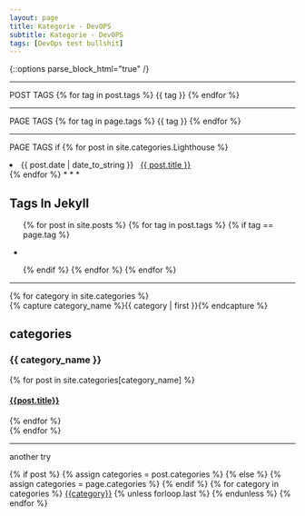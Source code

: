 ```yaml
---
layout: page
title: Kategorie - DevOPS
subtitle: Kategorie - DevOPS
tags: [DevOps test bullshit]
---
```


{::options parse_block_html="true" /}
* * *
POST TAGS
{% for tag in post.tags %}
    {{ tag }}
{% endfor %}

* * *
PAGE TAGS
{% for tag in page.tags %}
{{ tag }}
{% endfor %}

* * *
PAGE TAGS if
{% for post in site.categories.Lighthouse %}
 <li><span>{{ post.date | date_to_string }}</span> &nbsp; <a href="{{ post.url }}">{{ post.title }}</a></li>
{% endfor %}
* * *

<h2 class="post_title">Tags In Jekyll</h2>
<ul>
{% for post in site.posts %}
{% for tag in post.tags %}
{% if tag == page.tag %}
<li class="archive_list">
<time style="color:#666;font-size:11px;" datetime=''></time> <a class="archive_list_article_link" href=''></a>
<p class="summary">
<ul class="tag_list">

</ul>
  </li>
{% endif %}
{% endfor %}
{% endfor %}
</ul>


* * *


<div id="archives">
{% for category in site.categories %}
  <div class="archive-group">
    {% capture category_name %}{{ category | first }}{% endcapture %}
    <div id="#{{ category_name | slugize }}"></div>
    <p></p>
    <h2>categories</h2>
    <h3 class="category-head">{{ category_name }}</h3>
    <a name="{{ category_name | slugize }}"></a>
    {% for post in site.categories[category_name] %}
    <article class="archive-item">
      <h4><a href="{{ site.baseurl }}{{ post.url }}">{{post.title}}</a></h4>
    </article>
    {% endfor %}
  </div>
{% endfor %}
</div>


* * *

another try
<div class="post-categories">
  {% if post %}
    {% assign categories = post.categories %}
  {% else %}
    {% assign categories = page.categories %}
  {% endif %}
  {% for category in categories %}
  <a href="{{site.baseurl}}/categories/#{{category|slugize}}">{{category}}</a>
  {% unless forloop.last %}&nbsp;{% endunless %}
  {% endfor %}
</div>
